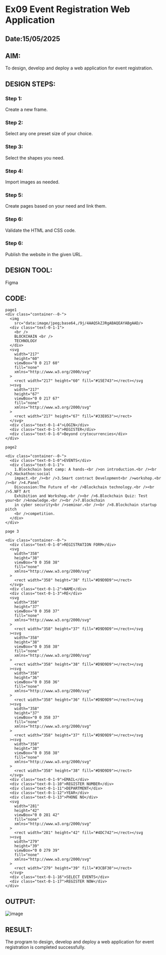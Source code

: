 # Ex09 Event Registration Web Application
## Date:15/05/2025

## AIM:
To design, develop and deploy a web application for event registration.

## DESIGN STEPS:

### Step 1:
Create a new frame.

### Step 2:
Select any one preset size of your choice.

### Step 3:
Select the shapes you need.

### Step 4:
Import images as needed.

### Step 5:
Create pages based on your need and link them.

### Step 6:

Validate the HTML and CSS code.

### Step 6:

Publish the website in the given URL.

## DESIGN TOOL:
Figma

## CODE:
```
page1
<div class="container--0-">
  <img
    src="data:image/jpeg;base64,/9j/4AAQSkZJRgABAQEAYABgAAD/>
  <div class="text-0-1-1">
    <br />
    BLOCKCHAIN <br />
    TECHNOLOGY
  </div>
  <svg
    width="217"
    height="60"
    viewBox="0 0 217 60"
    fill="none"
    xmlns="http://www.w3.org/2000/svg"
  >
    <rect width="217" height="60" fill="#15E743"></rect></svg
  ><svg
    width="217"
    height="67"
    viewBox="0 0 217 67"
    fill="none"
    xmlns="http://www.w3.org/2000/svg"
  >
    <rect width="217" height="67" fill="#33E053"></rect>
  </svg>
  <div class="text-0-1-4">LOGIN</div>
  <div class="text-0-1-5">REGISTER</div>
  <div class="text-0-1-6">Beyond crytocurrencies</div>
</div>

page2

<div class="container--0-">
  <div class="text-0-1-0">EVENTS</div>
  <div class="text-0-1-1">
    1.Blockchain boot camp: A hands-<br />on introduction.<br /><br />2.Hackathon:social
    impact.<br /><br />3.Smart contract Development<br />workshop.<br /><br />4.Panel
    Discussion:The Future of <br />Blockchain technology.<br /><br />5.NFT Art
    Exhibition and Workshop.<br /><br />6.Blockchain Quiz: Test your<br />knowledge.<br /><br />7.Blockchain
    in cyber security<br />seminar.<br /><br />8.Blockchain startup pitch
    <br />competition.
  </div>
</div>

page 3

<div class="container--0-">
  <div class="text-0-1-0">REGISTRATION FORM</div>
  <svg
    width="358"
    height="38"
    viewBox="0 0 358 38"
    fill="none"
    xmlns="http://www.w3.org/2000/svg"
  >
    <rect width="358" height="38" fill="#D9D9D9"></rect>
  </svg>
  <div class="text-0-1-2">NAME</div>
  <div class="text-0-1-3">RE</div>
  <svg
    width="358"
    height="37"
    viewBox="0 0 358 37"
    fill="none"
    xmlns="http://www.w3.org/2000/svg"
  >
    <rect width="358" height="37" fill="#D9D9D9"></rect></svg
  ><svg
    width="358"
    height="38"
    viewBox="0 0 358 38"
    fill="none"
    xmlns="http://www.w3.org/2000/svg"
  >
    <rect width="358" height="38" fill="#D9D9D9"></rect></svg
  ><svg
    width="358"
    height="36"
    viewBox="0 0 358 36"
    fill="none"
    xmlns="http://www.w3.org/2000/svg"
  >
    <rect width="358" height="36" fill="#D9D9D9"></rect></svg
  ><svg
    width="358"
    height="37"
    viewBox="0 0 358 37"
    fill="none"
    xmlns="http://www.w3.org/2000/svg"
  >
    <rect width="358" height="37" fill="#D9D9D9"></rect></svg
  ><svg
    width="358"
    height="38"
    viewBox="0 0 358 38"
    fill="none"
    xmlns="http://www.w3.org/2000/svg"
  >
    <rect width="358" height="38" fill="#D9D9D9"></rect>
  </svg>
  <div class="text-0-1-9">EMAIL</div>
  <div class="text-0-1-10">REGISTER NUMBER</div>
  <div class="text-0-1-11">DEPARTMENT</div>
  <div class="text-0-1-12">YEAR</div>
  <div class="text-0-1-13">PHONE NO</div>
  <svg
    width="281"
    height="42"
    viewBox="0 0 281 42"
    fill="none"
    xmlns="http://www.w3.org/2000/svg"
  >
    <rect width="281" height="42" fill="#4DC742"></rect></svg
  ><svg
    width="279"
    height="39"
    viewBox="0 0 279 39"
    fill="none"
    xmlns="http://www.w3.org/2000/svg"
  >
    <rect width="279" height="39" fill="#3CBF30"></rect>
  </svg>
  <div class="text-0-1-16">SELECT EVENTS</div>
  <div class="text-0-1-17">REGISTER NOW</div>
</div>
```



## OUTPUT:
![image](https://github.com/user-attachments/assets/8c9f5b70-2346-4a30-8c44-c9116f5e355a)



## RESULT:
The program to design, develop and deploy a web application for event registration is completed successfully.
